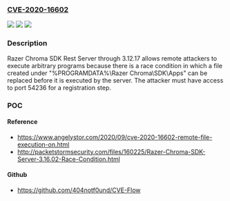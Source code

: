 ### [CVE-2020-16602](https://cve.mitre.org/cgi-bin/cvename.cgi?name=CVE-2020-16602)
![](https://img.shields.io/static/v1?label=Product&message=n%2Fa&color=blue)
![](https://img.shields.io/static/v1?label=Version&message=n%2Fa&color=blue)
![](https://img.shields.io/static/v1?label=Vulnerability&message=n%2Fa&color=brighgreen)

### Description

Razer Chroma SDK Rest Server through 3.12.17 allows remote attackers to execute arbitrary programs because there is a race condition in which a file created under "%PROGRAMDATA%\Razer Chroma\SDK\Apps" can be replaced before it is executed by the server. The attacker must have access to port 54236 for a registration step.

### POC

#### Reference
- https://www.angelystor.com/2020/09/cve-2020-16602-remote-file-execution-on.html
- http://packetstormsecurity.com/files/160225/Razer-Chroma-SDK-Server-3.16.02-Race-Condition.html

#### Github
- https://github.com/404notf0und/CVE-Flow

